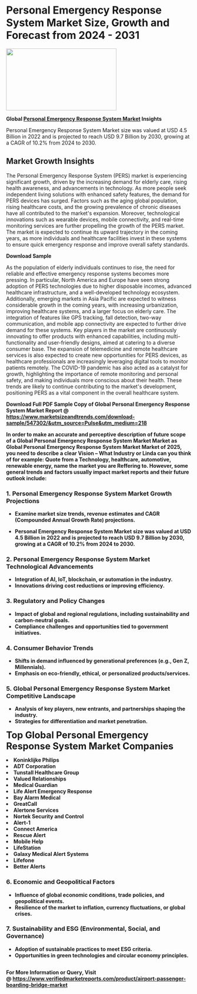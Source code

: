 <H1>Personal Emergency Response System Market Size, Growth and Forecast from 2024 - 2031</H1><img class="aligncenter size-medium wp-image-584254" src="https://thirdeyenews.in/wp-content/uploads/2024/09/Global-Market-Research-300x168.jpeg" alt="" width="300" height="168" /><p><strong>Global&nbsp;<a href="https://www.marketsizeandtrends.com/download-sample/547302/&amp;utm_source=Pulse&amp;utm_medium=218">Personal Emergency Response System Market</a> Insights</strong></p><p>Personal Emergency Response System Market size was valued at USD 4.5 Billion in 2022 and is projected to reach USD 9.7 Billion by 2030, growing at a CAGR of 10.2% from 2024 to 2030.</p><p><h2>Market Growth Insights</h2> <p>The Personal Emergency Response System (PERS) market is experiencing significant growth, driven by the increasing demand for elderly care, rising health awareness, and advancements in technology. As more people seek independent living solutions with enhanced safety features, the demand for PERS devices has surged. Factors such as the aging global population, rising healthcare costs, and the growing prevalence of chronic diseases have all contributed to the market's expansion. Moreover, technological innovations such as wearable devices, mobile connectivity, and real-time monitoring services are further propelling the growth of the PERS market. The market is expected to continue its upward trajectory in the coming years, as more individuals and healthcare facilities invest in these systems to ensure quick emergency response and improve overall safety standards.</p> <p><strong>Download Sample</strong></p> <p>As the population of elderly individuals continues to rise, the need for reliable and effective emergency response systems becomes more pressing. In particular, North America and Europe have seen strong adoption of PERS technologies due to higher disposable incomes, advanced healthcare infrastructure, and a well-developed technology ecosystem. Additionally, emerging markets in Asia Pacific are expected to witness considerable growth in the coming years, with increasing urbanization, improving healthcare systems, and a larger focus on elderly care. The integration of features like GPS tracking, fall detection, two-way communication, and mobile app connectivity are expected to further drive demand for these systems. Key players in the market are continuously innovating to offer products with enhanced capabilities, including multi-functionality and user-friendly designs, aimed at catering to a diverse consumer base. The expansion of telemedicine and remote healthcare services is also expected to create new opportunities for PERS devices, as healthcare professionals are increasingly leveraging digital tools to monitor patients remotely. The COVID-19 pandemic has also acted as a catalyst for growth, highlighting the importance of remote monitoring and personal safety, and making individuals more conscious about their health. These trends are likely to continue contributing to the market's development, positioning PERS as a vital component in the overall healthcare system.</p> <p><strong></p><p><span class=""><strong>Download Full PDF Sample Copy of Global Personal Emergency Response System Market Report</strong> @ <a href="https://www.marketsizeandtrends.com/download-sample/547302/&amp;utm_source=Pulse&amp;utm_medium=218" target="_blank">https://www.marketsizeandtrends.com/download-sample/547302/&amp;utm_source=Pulse&amp;utm_medium=218</a></span></p><p>In order to make an accurate and perceptive description of future scope of a Global&nbsp;Personal Emergency Response System Market Market as Global&nbsp;Personal Emergency Response System Market Market of 2025, you need to describe a clear Vision &ndash; What Industry or Linda can you think of for example: Quote from a Technology, healthcare, automotive, renewable energy, name the market you are Reffering to. However, some general trends and factors usually impact market reports and their future outlook include:</p><h3>1.&nbsp;<strong>Personal Emergency Response System Market Growth Projections</strong></h3><ul><li>Examine market size trends, revenue estimates and CAGR (Compounded Annual Growth Rate) projections.</li><li><p>Personal Emergency Response System Market size was valued at USD 4.5 Billion in 2022 and is projected to reach USD 9.7 Billion by 2030, growing at a CAGR of 10.2% from 2024 to 2030.</p></li></ul><h3>2.&nbsp;<strong>Personal Emergency Response System Market Technological Advancements</strong></h3><ul><li>Integration of AI, IoT, blockchain, or automation in the industry.</li><li>Innovations driving cost reductions or improving efficiency.</li></ul><h3>3.&nbsp;<strong>Regulatory and Policy Changes</strong></h3><ul><li>Impact of global and regional regulations, including sustainability and carbon-neutral goals.</li><li>Compliance challenges and opportunities tied to government initiatives.</li></ul><h3>4.&nbsp;<strong>Consumer Behavior Trends</strong></h3><ul><li>Shifts in demand influenced by generational preferences (e.g., Gen Z, Millennials).</li><li>Emphasis on eco-friendly, ethical, or personalized products/services.</li></ul><h3>5.&nbsp;<strong>Global Personal Emergency Response System Market Competitive Landscape</strong></h3><ul><li>Analysis of key players, new entrants, and partnerships shaping the industry.</li><li>Strategies for differentiation and market penetration.</li></ul><p data-pm-slice="1 1 []"><span style="color: inherit; font-family: inherit; font-size: 25px;">Top Global Personal Emergency Response System Market Companies</span></p><div class="" data-test-id=""><p><li>Koninklijke Philips</li><li> ADT Corporation</li><li> Tunstall Healthcare Group</li><li> Valued Relationships</li><li> Medical Guardian</li><li> Life Alert Emergency Response</li><li> Bay Alarm Medical</li><li> GreatCall</li><li> Alertone Services</li><li> Nortek Security and Control</li><li> Alert-1</li><li> Connect America</li><li> Rescue Alert</li><li> Mobile Help</li><li> LifeStation</li><li> Galaxy Medical Alert Systems</li><li> Lifefone</li><li> Better Alerts</li></p></div><h3>6.&nbsp;<strong>Economic and Geopolitical Factors</strong></h3><ul><li>Influence of global economic conditions, trade policies, and geopolitical events.</li><li>Resilience of the market to inflation, currency fluctuations, or global crises.</li></ul><h3>7.&nbsp;<strong>Sustainability and ESG (Environmental, Social, and Governance)</strong></h3><ul><li>Adoption of sustainable practices to meet ESG criteria.</li><li>Opportunities in green technologies and circular economy principles.</li></ul><h2><strong style="font-size: 14px;">For More Information or Query, Visit @&nbsp;</strong><a style="background-color: #ffffff; font-size: 14px;" href="https://www.marketsizeandtrends.com/report/personal-emergency-response-system-market/" target="_blank">https://www.verifiedmarketreports.com/product/airport-passenger-boarding-bridge-market</a></h2>
